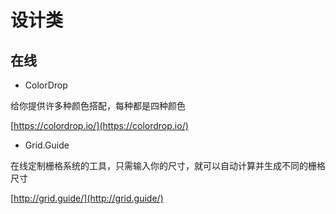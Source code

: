# 设计类

## 在线

- ColorDrop

给你提供许多种颜色搭配，每种都是四种颜色

[https://colordrop.io/](https://colordrop.io/)

- Grid.Guide

在线定制栅格系统的工具，只需输入你的尺寸，就可以自动计算并生成不同的栅格尺寸


[http://grid.guide/](http://grid.guide/)